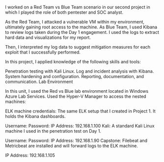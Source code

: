 I worked on a Red Team vs Blue Team scenario in our second project in which I played the role of both pentester and SOC analyst.

As the Red Team, I attacked a vulnerable VM within my environment, ultimately gaining root access to the machine. As Blue Team, I used Kibana to review logs taken during the Day 1 engagement. I used the logs to extract hard data and visualizations for my report.

Then, I interpreted my log data to suggest mitigation measures for each exploit that I successfully performed.

In this project, I applied knowledge of the following skills and tools:

Penetration testing with Kali Linux.
Log and incident analysis with Kibana.
System hardening and configuration.
Reporting, documentation, and communication.
Lab Environment

In this unit, I used the Red vs Blue lab environment located in Windows Azure Lab Services. Used the Hyper-V Manager to access the nested machines:

ELK machine credentials: The same ELK setup that I created in Project 1. It holds the Kibana dashboards.

Username:
Password:
IP Address: 192.168.1.100
Kali: A standard Kali Linux machine I used in the penetration test on Day 1.

Username:
Password:
IP Address: 192.168.1.90
Capstone: Filebeat and Metricbeat are installed and will forward logs to the ELK machine.

IP Address: 192.168.1.105 
